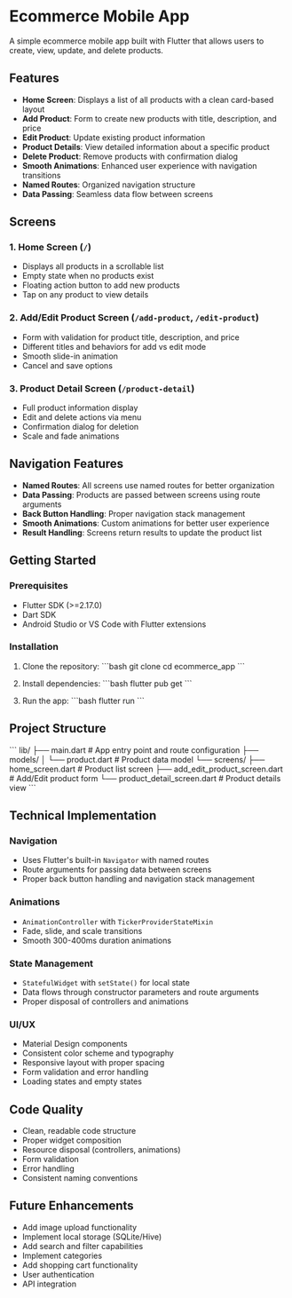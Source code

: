 # Ecommerce Mobile App

A simple ecommerce mobile app built with Flutter that allows users to create, view, update, and delete products.

## Features

- **Home Screen**: Displays a list of all products with a clean card-based layout
- **Add Product**: Form to create new products with title, description, and price
- **Edit Product**: Update existing product information
- **Product Details**: View detailed information about a specific product
- **Delete Product**: Remove products with confirmation dialog
- **Smooth Animations**: Enhanced user experience with navigation transitions
- **Named Routes**: Organized navigation structure
- **Data Passing**: Seamless data flow between screens

## Screens

### 1. Home Screen (`/`)
- Displays all products in a scrollable list
- Empty state when no products exist
- Floating action button to add new products
- Tap on any product to view details

### 2. Add/Edit Product Screen (`/add-product`, `/edit-product`)
- Form with validation for product title, description, and price
- Different titles and behaviors for add vs edit mode
- Smooth slide-in animation
- Cancel and save options

### 3. Product Detail Screen (`/product-detail`)
- Full product information display
- Edit and delete actions via menu
- Confirmation dialog for deletion
- Scale and fade animations

## Navigation Features

- **Named Routes**: All screens use named routes for better organization
- **Data Passing**: Products are passed between screens using route arguments
- **Back Button Handling**: Proper navigation stack management
- **Smooth Animations**: Custom animations for better user experience
- **Result Handling**: Screens return results to update the product list

## Getting Started

### Prerequisites
- Flutter SDK (>=2.17.0)
- Dart SDK
- Android Studio or VS Code with Flutter extensions

### Installation

1. Clone the repository:
\`\`\`bash
git clone <repository-url>
cd ecommerce_app
\`\`\`

2. Install dependencies:
\`\`\`bash
flutter pub get
\`\`\`

3. Run the app:
\`\`\`bash
flutter run
\`\`\`

## Project Structure

\`\`\`
lib/
├── main.dart                 # App entry point and route configuration
├── models/
│   └── product.dart         # Product data model
└── screens/
    ├── home_screen.dart     # Product list screen
    ├── add_edit_product_screen.dart  # Add/Edit product form
    └── product_detail_screen.dart    # Product details view
\`\`\`

## Technical Implementation

### Navigation
- Uses Flutter's built-in `Navigator` with named routes
- Route arguments for passing data between screens
- Proper back button handling and navigation stack management

### Animations
- `AnimationController` with `TickerProviderStateMixin`
- Fade, slide, and scale transitions
- Smooth 300-400ms duration animations

### State Management
- `StatefulWidget` with `setState()` for local state
- Data flows through constructor parameters and route arguments
- Proper disposal of controllers and animations

### UI/UX
- Material Design components
- Consistent color scheme and typography
- Responsive layout with proper spacing
- Form validation and error handling
- Loading states and empty states

## Code Quality

- Clean, readable code structure
- Proper widget composition
- Resource disposal (controllers, animations)
- Form validation
- Error handling
- Consistent naming conventions

## Future Enhancements

- Add image upload functionality
- Implement local storage (SQLite/Hive)
- Add search and filter capabilities
- Implement categories
- Add shopping cart functionality
- User authentication
- API integration
